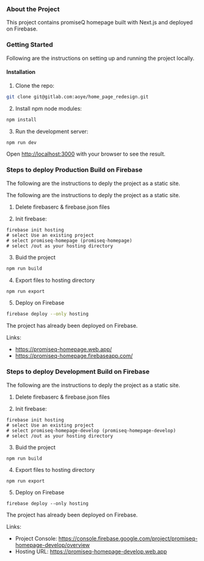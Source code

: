 ### About the Project

This project contains promiseQ homepage built with Next.js and deployed on Firebase.

### Getting Started

Following are the instructions on setting up and running the project locally.

#### Installation

1. Clone the repo:

```bash
git clone git@gitlab.com:aoye/home_page_redesign.git
```

2. Install npm node modules:

```bash
npm install
```

3. Run the development server:

```bash
npm run dev
```

Open [http://localhost:3000](http://localhost:3000) with your browser to see the result.

### Steps to deploy Production Build on Firebase

The following are the instructions to deply the project as a static site. 

The following are the instructions to deply the project as a static site. 

1. Delete firebaserc & firebase.json files 

2. Init firebase:

```shell
firebase init hosting  
# select Use an existing project
# select promiseq-homepage (promiseq-homepage)
# select /out as your hosting directory
```

3. Buid the project

```bash
npm run build
```

4. Export files to hosting directory

```bash
npm run export
```

5. Deploy on Firebase

```bash
firebase deploy --only hosting
```

The project has already been deployed on Firebase.

Links: 
* https://promiseq-homepage.web.app/
* https://promiseq-homepage.firebaseapp.com/


### Steps to deploy Development Build on Firebase

The following are the instructions to deply the project as a static site. 

1. Delete firebaserc & firebase.json files 

2. Init firebase:

```shell
firebase init hosting  
# select Use an existing project
# select promiseq-homepage-develop (promiseq-homepage-develop)
# select /out as your hosting directory
```

3. Buid the project

```shell
npm run build
```

4. Export files to hosting directory

```shell
npm run export
```

5. Deploy on Firebase

```shell
firebase deploy --only hosting
```

The project has already been deployed on Firebase.

Links:

* Project Console: https://console.firebase.google.com/project/promiseq-homepage-develop/overview
* Hosting URL: https://promiseq-homepage-develop.web.app

